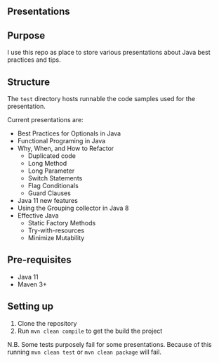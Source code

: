 ## Presentations

## Purpose
I use this repo as place to store various presentations about Java
best practices and tips.

## Structure
The `test` directory hosts runnable the code samples used for the presentation.

Current presentations are:
- Best Practices for Optionals in Java
- Functional Programing in Java
- Why, When, and How to Refactor
  - Duplicated code
  - Long Method
  - Long Parameter
  - Switch Statements
  - Flag Conditionals
  - Guard Clauses
- Java 11 new features
- Using the Grouping collector in Java 8
- Effective Java
    - Static Factory Methods
    - Try-with-resources
    - Minimize Mutability

## Pre-requisites
- Java 11
- Maven 3+

## Setting up
1. Clone the repository
2. Run `mvn clean compile` to get the build the project

N.B. Some tests purposely fail for some presentations. 
Because of this running `mvn clean test` or `mvn clean package` will fail.
